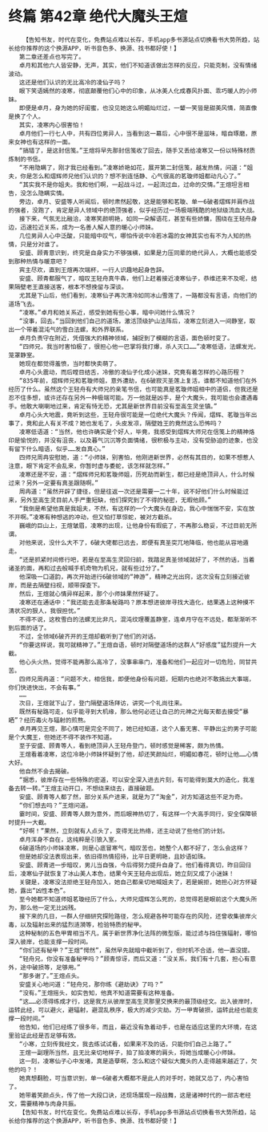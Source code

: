 # 终篇 第42章 绝代大魔头王煊
        【告知书友，时代在变化，免费站点难以长存，手机app多书源站点切换看书大势所趋，站长给你推荐的这个换源APP，听书音色多、换源、找书都好使！】
       第二章还差点也写完了。
       卓月和其他六人皆安静，无声，其实，他们不知道该做出怎样的反应，只能克制，没有情绪波动。
       这还是他们认识的无比高冷的凌仙子吗？
       眼下笑语嫣然的凌寒，彻底颠覆他们心中的印象，从冰美人化成春风扑面、乖巧暖人的小师妹。
       即便是卓月，身为她的好闺蜜，也没见她这么明媚灿烂过，一颦一笑皆是甜美风情，简直像是换了个人。
       其实，凌寒内心很害怕！
       卓月他们一行七人中，共有四位男异人，当看到这一幕后，心中很不是滋味，暗自琢磨，原来女神也有这样的一面。
       “搞错了，是这封信笺。”王煊将早先那封信笺收了回去，随手又丢给凌寒又一份以特殊材质炼制的书信。
       “不用隐瞒了，刚才我已经看到。”凌寒娇艳如花，展开第二封信笺，越发热情，问道：“姐夫，你是怎么和熠辉师兄他们认识的？想不到连恬静、心气很高的茗璇师姐都动凡心了。”
       “其实我不是你姐夫。我和他们啊，一起战斗过，一起流过血，过命的交情。”王煊坦言相告，没怎么隐瞒实情。
       旁边，卓月、安盛等人听闻后，顿时肃然起敬，这是能够和茗璇、单一6破者熠辉并肩作战的强者，没跑了，肯定是异人领域中的绝顶强者，似乎经历过一场极端残酷的地狱级流血大战。
       接下来，气氛无比融洽，凌寒笑颜明艳，如同一朵解语花，甚至有些娇慵，围绕在王轻舟身边，迅速拉近关系，成为一名善人解人意的暖心小师妹。
       几位男异人心中泛酸，只能暗中叹气，哪怕传说中冷若冰霜的女神其实也有不为人知的热情，只是分对谁了。
       安盛、顾青意识到，终究是自身实力不够强横，如果是力压同辈的绝代异人，大概也能感受到那种热情与暖意吧？
       宾主尽欢，直到王煊再次端杯，一行人识趣地起身告辞。
       安盛、顾青都服气了，暗叹王轻舟真牛犇，他们上赶着接近凌寒仙子，恭维还来不及呢，结果隔壁老王直接送客，根本不想挽留与深谈。
       尤其是下山后，他们看到，凌寒仙子再次清冷如同冰山雪莲了，一路都没有言语，向他们的道场飞去。
       “凌寒。”卓月和她关系近，感受到她有些心事，暗中问她什么情况？
       “没事，回去。”当回到他们自己的道场，激活顶级护山法阵后，凌寒立刻进入一间静室，取出一个带着混沌气的雪白法螺，和外界联系。
       卓月负责守在附近，凭借强大的精神领域，捕捉到了模糊的言语，面色顿时变了。
       “四师兄，我当时害怕极了，很担心他一巴掌将我打爆，杀人灭口……”凌寒低语，法螺发光，笼罩静室。
       她现在都觉得羞愤，当时都快卖萌了。
       卓月心头震动，而后瞠目结舌，冷傲的凌仙子化成小迷妹，究竟有着怎样的心路历程？
       “835年前，熠辉师兄和茗璇师姐，意外遭劫，在6破寂灭圣莲上复活，谁都不知道他们在外经历了什么。虽然这个王轻舟有大师兄的亲笔书信，也可能真是茗璇师姐相中的道侣，但我还是忍不住多想，或许还存在另外一种极端可能。万一他就是凶手，是个大魔头，我可能也会遭遇毒手。他敢大喇喇地过来，肯定有恃无恐，尤其是新世界目前没有至高生灵坐镇。”
       卓月心头大地震，竟听到这些，王轻舟很可能是一位绝代大魔头？传闻，熠辉、茗璇当年出事了，竟和此人有关不成？她也发毛了，头皮发凉，隔壁姓王的竟然这么恐怖吗？
       凌寒低语道：“当然，他也许确实是个好人，毕竟，我感受到熠辉大师兄在信笺上的精神烙印是愉悦的，并没有沮丧，以及暮气沉沉等负面情绪，很积极与主动，没有受胁迫的迹象，也没有留下什么暗语，似乎……发自真心。”
       四师兄周冉安慰她，道：“小师妹，别害怕，他刚进新世界，必然有其目的，如果不想惹人注意，眼下肯定不会乱来，你暂时虚与委蛇，该怎样就怎样。”
       凌寒还是不安，道：“熠辉师兄和茗璇师姐，历死劫而新生，都已经是绝顶异人，什么时候过来？另外一定要有真圣跟随啊。”
       周冉道：“虽然开辟了捷径，但是往返一次还是需要一二十年，说不好他们什么时候能过来，另外至高生灵目前人手严重短缺，他们探究到了不得的秘密，无暇他顾。”
       “我倒是希望他真是我姐夫，不然，有这样的一个大魔头在身边，我心中惴惴不安，实在放不开啊。”凌寒有种想逃的冲动，但又怕打草惊蛇，被对方截杀。
       巍峨的巨山上，王煊皱眉，凌寒的出现，让他身份有瑕疵了，不再那么稳妥，不过目前无所谓。
       对他来说，没什么大不了，6破大佬都已远去，即便有真圣突兀地降临，他也能从容地遁走。
       “还是抓紧时间修行吧，若是在至高生灵回归前，我踏足真圣领域就好了，不然的话，当着诸圣的面，再和过去般喊手机奇物为机兄，就有些过分了。”
       他深吸一口道韵，再次开始进行6破领域的“神游”，精神之光出窍，这次没有立刻接近彼岸，而是去隔壁扫视，顺带探查下。
       然后，王煊就心情异样起来，那个小师妹果然怀疑了。
       凌寒还在通话中：“我还能去走那条秘路吗？原本想进彼岸寻找大造化，结果遇上这种摸不清状况的狠人，我很担忧。”
       不得不说，这枚雪白的法螺无比非凡，混沌纹理覆盖静室，连卓月守在不远处，都渐渐听不到后面的话了。
       不过，全领域6破齐开的王煊却截听到了他们的对话。
       “你要这样说，我可就精神了。”王煊自语，顿时对隔壁道场的这群人“好感度”猛烈提升一大截。
       他心头火热，觉得不能再那么高冷了，没事串串门，准备和他们一起应对一切危险，同甘共苦。
       四师兄周冉道：“问题不大，相信我，即便他身份有问题，短期内也绝对不敢搞出大事端，你们快进快出，不会有事。”
       ……
       次日，王煊就下山了，登门隔壁道场拜访，讲究一个礼尚往来。
       既然有秘路可走，似乎能寻到大机缘，那么他何必还让自己的元神之光每天都去接受“暴晒”？经历毒火与辐射的煎熬。
       卓月再见王煊，那心情可是完全不同了，她已经知道，这个人畜无害、平静出尘的男子可能是个大魔王，但她还不得不装作不知道。
       至于安盛、顾青等人，看到绝顶异人王轻舟登门，顿时感觉是稀客，颇为热情。
       王煊看着凌寒，这位冷艳小师妹怀疑到了他，却还笑颜灿烂，明媚如春花，顿时让他……心情大好。
       他自然不会去揭破。
       “据悉，彼岸存在一些特殊的密道，可以安全深入进去片刻，有可能得到莫大的造化，我准备去转一转。”王煊主动开口，不想绕来绕去，直接破题。
       安盛、顾青等人都了然，部分关系户进来，就是为了“淘金”，对方知道这些不足为奇。
       “你们想去吗？”王煊问道。
       霎时间，安盛、顾青等人颇为意外，而后眼神热切了，有这样一个大高手同行，安全保障顿时提升一大截。
       “好啊！”果然，立刻就有人点头了，变得无比热络，还主动说了些他们的计划。
       卓月浑身不自在，这纯粹是引狼入室。
       6破道场的小师妹凌寒，则是心底冒寒气，暗叹苦也，她整个人都不好了，怎么会这样？
       但是她却没法表现出来，依旧得热情招待，比平日更明艳，且妙语如珠。
       安盛、顾青进一步暗叹，男儿当自强，今后得努力提升自身了。他们看得真切，昨日回归后，凌寒仙子就恢复了冰山美人本色，结果今天王轻舟出现后，她立刻又成了小迷妹！
       关键是，凌寒没法拒绝王轻舟加入，她自己都亲切地喊姐夫了，若是婉拒，她担心对方怀疑她，露出“凶性本色”。
       至今她都不知道师姐茗璇经历了什么，大师兄熠辉怎么死的，总觉得若是眼前这个大魔头所为，那么他一定无比凶残。
       接下来的几日，一群人仔细研究探险路径，怎么规避各种可能存在的风险，还曾收集彼岸火毒，以及辐射出来的猛烈涟漪等，检验特质的秘甲。
       这种秘制的五色甲胄相当不凡，属于新世界净化法阵的微型版，能过滤与挡住强辐射，哪怕深入彼岸，也能支撑一段时间。
       “你们还有秘甲？”王煊“愕然”，虽然早先就暗中截听到了，但时机不合适，他一直没提。
       “轻舟兄，你没有准备秘甲吗？”顾青惊讶，而后又道：“没关系，我们有十几套，担心有意外，途中破损等，足够用。”
       “那多谢了。”王煊点头。
       安盛关心地问道：“轻舟兄，那你练《避劫诀》了吗？”
       “没有。”王煊摇头，如实告知，他真不知道需要有这种准备。
       “这……必须得练成才行，这是我方从彼岸至高生灵那里交换来的最顶级经文。出入彼岸时，运转此经，可以避火，避辐射，避混乱秩序，极大的减少灾劫。万一甲胄破损，运转此经也能支撑一段时间。”
       他告知，他们已经练了很多年，而且，最近没有急着动手，也是在适应这里的大环境，在这里验证此经是否足够有效。
       “小寒，立刻传我经文，我去练试试看，如果来不及的话，只能你们自己上路了。”
       王煊一副理所当然，且无比亲切地样子，拍了拍凌寒的肩头，将她当成暖心小师妹。
       这一刻，凌寒仙子心中发堵，真是造孽啊，怎么和这个疑似大魔头的人走得越来越近了，欠他的吗？！
       她真想翻脸，可当意识到，单一6破者大概都不是此人的对手时，她就又怂了，内心害怕了。
       她带着笑颜点头，传了他一大段口诀，还现场展现一段战舞，这是诸神时代的一部古老经文，需要精神与肉身共振。
       【告知书友，时代在变化，免费站点难以长存，手机app多书源站点切换看书大势所趋，站长给你推荐的这个换源APP，听书音色多、换源、找书都好使！】